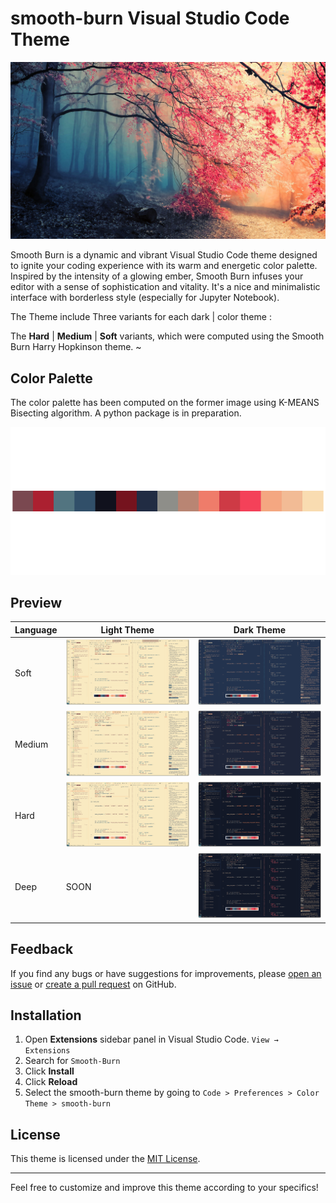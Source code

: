 # smooth-burn Visual Studio Code Theme

![SmoothBurn](/images/smoothburn_image.jpeg)

Smooth Burn is a dynamic and vibrant Visual Studio Code theme designed to ignite your coding experience with its warm and energetic color palette. Inspired by the intensity of a glowing ember, Smooth Burn infuses your editor with a sense of sophistication and vitality. It's a nice and minimalistic interface with borderless style (especially for Jupyter Notebook).

The Theme include Three variants for each dark | color theme :

The **Hard** | **Medium** | **Soft** variants, which were computed using the Smooth Burn Harry Hopkinson theme.
~

## Color Palette

The color palette has been computed on the former image using K-MEANS Bisecting algorithm. A python package is in preparation.

![ColorPalette](./images/4_palette.png)

## Preview

| Language | Light Theme                        | Dark Theme                       |
| -------- | ---------------------------------- | -------------------------------- |
| Soft     | ![Light](/images/light-soft.png)   | ![Dark](/images/dark-soft.png)   |
| Medium   | ![Light](/images/light-medium.png) | ![Dark](/images/dark-medium.png) |
| Hard     | ![Light](/images/light-hard.png)   | ![Dark](/images/dark-hard.png)   |
| Deep     | SOON                               | ![Dark](/images/dark-deep.png)   |

## Feedback

If you find any bugs or have suggestions for improvements, please [open an issue](https://github.com/yourusername/smooth-burn-theme/issues) or [create a pull request](https://github.com/yourusername/smooth-burn-theme/pulls) on GitHub.

## Installation

1. Open **Extensions** sidebar panel in Visual Studio Code. `View → Extensions`
2. Search for `Smooth-Burn`
3. Click **Install**
4. Click **Reload**
5. Select the smooth-burn theme by going to `Code > Preferences > Color Theme > smooth-burn`

## License

This theme is licensed under the [MIT License](LICENSE.md).

---

Feel free to customize and improve this theme according to your specifics!
